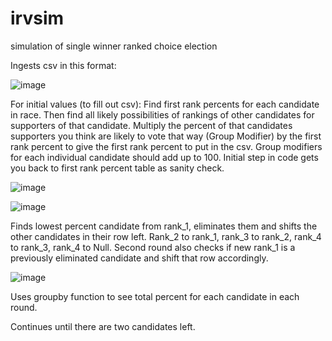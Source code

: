 # irvsim
simulation of single winner ranked choice election

Ingests csv in this format:

![image](https://user-images.githubusercontent.com/81826611/113756915-fc516c00-96df-11eb-80ad-0dd17e936344.png)

For initial values (to fill out csv): Find first rank percents for each candidate in race.  Then find all likely possibilities of rankings of other candidates for supporters of that candidate.  Multiply the percent of that candidates supporters you think are likely to vote that way (Group Modifier) by the first rank percent to give the first rank percent to put in the csv.  Group modifiers for each individual candidate should add up to 100.  Initial step in code gets you back to first rank percent table as sanity check.

![image](https://user-images.githubusercontent.com/81826611/114292190-ae7b9180-9a5a-11eb-8a67-5f56ce217834.png)

![image](https://user-images.githubusercontent.com/81826611/114292163-8c820f00-9a5a-11eb-8ad7-08d1fb6cf332.png)

Finds lowest percent candidate from rank_1, eliminates them and shifts the other candidates in their row left. Rank_2 to rank_1, rank_3 to rank_2, rank_4 to rank_3, rank_4 to Null.  Second round also checks if new rank_1 is a previously eliminated candidate and shift that row accordingly.

![image](https://user-images.githubusercontent.com/81826611/114320001-dcf07f80-9ae1-11eb-868a-bb44b634a6b9.png)

Uses groupby function to see total percent for each candidate in each round.

Continues until there are two candidates left.

